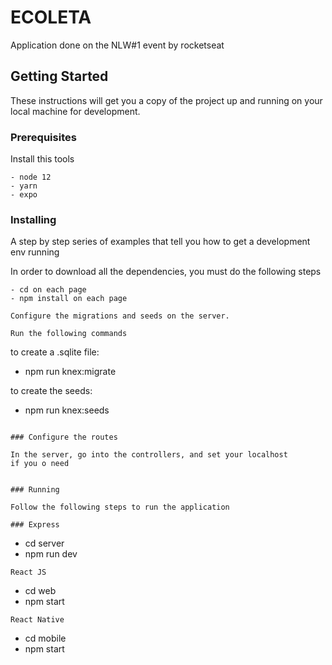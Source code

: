 # ECOLETA

Application done on the NLW#1 event by rocketseat

## Getting Started

These instructions will get you a copy of the project up and running on your local machine for development.

### Prerequisites

Install this tools

```
- node 12
- yarn
- expo

```

### Installing

A step by step series of examples that tell you how to get a development env running

In order to download all the dependencies, you must do the following steps

```
- cd on each page
- npm install on each page

Configure the migrations and seeds on the server.

Run the following commands

```
to create a .sqlite file:
- npm run knex:migrate

to create the seeds:
- npm run knex:seeds
```

### Configure the routes

In the server, go into the controllers, and set your localhost
if you o need


### Running

Follow the following steps to run the application

### Express

```
- cd server
- npm run dev

```
React JS
```
- cd web
- npm start
```
React Native
```
- cd mobile
- npm start
```
